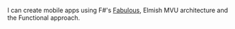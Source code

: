 I can create mobile apps using F#'s [Fabulous](https://github.com/fsprojects/Fabulous), Elmish MVU architecture and the Functional approach.
